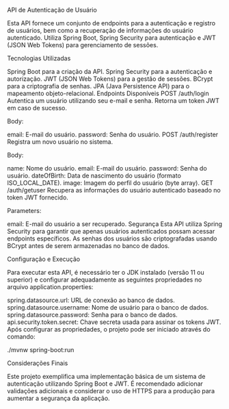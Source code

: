 API de Autenticação de Usuário

Esta API fornece um conjunto de endpoints para a autenticação e registro de usuários, bem como a recuperação de informações do usuário autenticado. Utiliza Spring Boot, Spring Security para autenticação e JWT (JSON Web Tokens) para gerenciamento de sessões.

Tecnologias Utilizadas

Spring Boot para a criação da API.
Spring Security para a autenticação e autorização.
JWT (JSON Web Tokens) para a gestão de sessões.
BCrypt para a criptografia de senhas.
JPA (Java Persistence API) para o mapeamento objeto-relacional.
Endpoints Disponíveis
POST /auth/login
Autentica um usuário utilizando seu e-mail e senha. Retorna um token JWT em caso de sucesso.

Body:

email: E-mail do usuário.
password: Senha do usuário.
POST /auth/register
Registra um novo usuário no sistema.

Body:

name: Nome do usuário.
email: E-mail do usuário.
password: Senha do usuário.
dateOfBirth: Data de nascimento do usuário (formato ISO_LOCAL_DATE).
image: Imagem do perfil do usuário (byte array).
GET /auth/getuser
Recupera as informações do usuário autenticado baseado no token JWT fornecido.

Parameters:

email: E-mail do usuário a ser recuperado.
Segurança
Esta API utiliza Spring Security para garantir que apenas usuários autenticados possam acessar endpoints específicos. As senhas dos usuários são criptografadas usando BCrypt antes de serem armazenadas no banco de dados.

Configuração e Execução

Para executar esta API, é necessário ter o JDK instalado (versão 11 ou superior) e configurar adequadamente as seguintes propriedades no arquivo application.properties:

spring.datasource.url: URL de conexão ao banco de dados.
spring.datasource.username: Nome de usuário para o banco de dados.
spring.datasource.password: Senha para o banco de dados.
api.security.token.secret: Chave secreta usada para assinar os tokens JWT.
Após configurar as propriedades, o projeto pode ser iniciado através do comando:

./mvnw spring-boot:run

Considerações Finais

Este projeto exemplifica uma implementação básica de um sistema de autenticação utilizando Spring Boot e JWT. É recomendado adicionar validações adicionais e considerar o uso de HTTPS para a produção para aumentar a segurança da aplicação.
